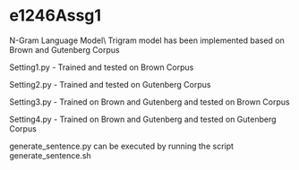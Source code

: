 # e1246Assg1
N-Gram Language Model\\
Trigram model has been implemented based on Brown and Gutenberg Corpus

Setting1.py - Trained and tested on Brown Corpus

Setting2.py - Trained and tested on Gutenberg Corpus

Setting3.py - Trained on Brown and Gutenberg and tested on Brown Corpus

Setting4.py - Trained on Brown and Gutenberg and tested on Gutenberg Corpus

generate_sentence.py can be executed by running the script generate_sentence.sh
